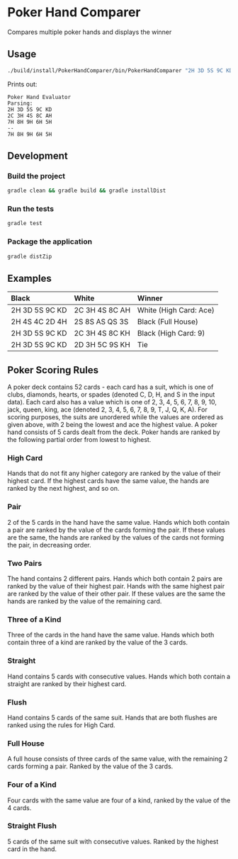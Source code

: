 # Poker Hand Comparer    

Compares multiple poker hands and displays the winner  

## Usage  

```bash
./build/install/PokerHandComparer/bin/PokerHandComparer "2H 3D 5S 9C KD" "2C 3H 4S 8C AH" "7H 8H 9H 6H 5H"
```

Prints out:

```
Poker Hand Evaluator
Parsing:
2H 3D 5S 9C KD
2C 3H 4S 8C AH
7H 8H 9H 6H 5H
--
7H 8H 9H 6H 5H
```

## Development  

### Build the project  

```bash
gradle clean && gradle build && gradle installDist
```

### Run the tests  

```bash
gradle test
```

### Package the application  

```bash
gradle distZip
```

## Examples  

| Black          | White           | Winner                 |
|:-------------- |:--------------- |:---------------------- |
| 2H 3D 5S 9C KD | 2C 3H 4S 8C AH  | White (High Card: Ace) |
| 2H 4S 4C 2D 4H | 2S 8S AS QS 3S  | Black (Full House)     |
| 2H 3D 5S 9C KD | 2C 3H 4S 8C KH  | Black (High Card: 9)   |
| 2H 3D 5S 9C KD | 2D 3H 5C 9S KH  | Tie                    |

## Poker Scoring Rules    
A poker deck contains 52 cards - each card has a suit, which is one of clubs, diamonds, hearts, or spades (denoted C, D, H, and S in the input data). Each card also has a value which is one of  2, 3, 4, 5, 6, 7, 8, 9, 10, jack, queen, king, ace (denoted 2, 3, 4, 5, 6, 7, 8, 9, T, J, Q, K, A). For scoring purposes, the suits are unordered while the values are ordered as given above, with 2 being the lowest and ace the highest value. A poker hand consists of 5 cards dealt from the deck. Poker hands are ranked by the following partial order from lowest to highest.

### High Card  
Hands that do not fit any higher category are ranked by the value of their highest card. If the highest cards have the same value, the hands are ranked by the next highest, and so on.

### Pair  
2 of the 5 cards in the hand have the same value.  Hands which both contain a pair are ranked by the value of the cards forming the pair. If these values are the same, the hands are ranked by the values of the cards not forming the pair, in decreasing order.

### Two Pairs  
The hand contains 2 different pairs. Hands which both contain 2 pairs are ranked by the value of their highest pair. Hands with the same highest pair are ranked by the value of their other pair. If these values are the same the hands are ranked by the value of the remaining card.

### Three of a Kind  
Three of the cards in the hand have the same value. Hands which both contain three of a kind are ranked by the value of the 3 cards.

### Straight  
Hand contains 5 cards with consecutive values. Hands which both contain a straight are ranked by their highest card.

### Flush  
Hand contains 5 cards of the same suit. Hands that are both flushes are ranked using the rules for High Card.

### Full House  
A full house consists of three cards of the same value, with the remaining 2 cards forming a pair. Ranked by the value of the 3 cards.

### Four of a Kind  
Four cards with the same value are four of a kind, ranked by the value of the 4 cards.

### Straight Flush  
5 cards of the same suit with consecutive values. Ranked by the highest card in the hand.
